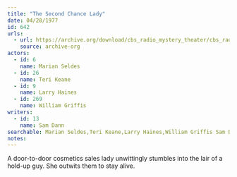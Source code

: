 ```yaml
---
title: "The Second Chance Lady"
date: 04/28/1977
id: 642
urls: 
  - url: https://archive.org/download/cbs_radio_mystery_theater/cbs_radio_mystery_theater-0601-0650.zip/cbs_radio_mystery_theater-0601-0650%2Fcbsrmt_0642_the_second_chance_lady.mp3
    source: archive-org
actors:  
  - id: 6
    name: Marian Seldes  
  - id: 26
    name: Teri Keane  
  - id: 9
    name: Larry Haines  
  - id: 269
    name: William Griffis
writers:  
  - id: 13
    name: Sam Dann
searchable: Marian Seldes,Teri Keane,Larry Haines,William Griffis Sam Dann
notes:  
---
```

A door-to-door cosmetics sales lady unwittingly stumbles into the lair of a hold-up guy. She outwits them to stay alive.